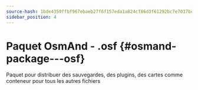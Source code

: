 ```yaml
---
source-hash: 1bde4359ffbf967ebaeb27f6f157eda1a824cf86d3f61292bc7e7017bc57de2c
sidebar_position: 4
---
```


# Paquet OsmAnd - .osf {#osmand-package---osf}
Paquet pour distribuer des sauvegardes, des plugins, des cartes comme conteneur pour tous les autres fichiers